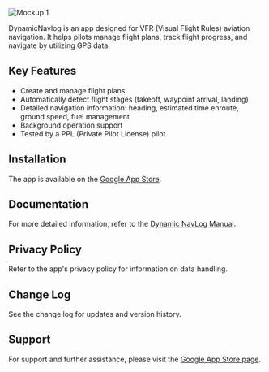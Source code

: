 ![Mockup 1](https://github.com/user-attachments/assets/8ad896f1-a0c2-4a84-8e17-df5d7dd14f0e)

DynamicNavlog is an app designed for VFR (Visual Flight Rules) aviation navigation. It helps pilots manage flight plans, track flight progress, and navigate by utilizing GPS data. 

## Key Features
- Create and manage flight plans
- Automatically detect flight stages (takeoff, waypoint arrival, landing)
- Detailed navigation information: heading, estimated time enroute, ground speed, fuel management
- Background operation support
- Tested by a PPL (Private Pilot License) pilot

## Installation

The app is available on the [Google App Store](https://play.google.com/store/apps/details?id=com.artyum.dynamicnavlog).

## Documentation

For more detailed information, refer to the [Dynamic NavLog Manual](https://github.com/Artyum/DynamicNavlog).

## Privacy Policy

Refer to the app's privacy policy for information on data handling.

## Change Log

See the change log for updates and version history.

## Support

For support and further assistance, please visit the [Google App Store page](https://play.google.com/store/apps/details?id=com.artyum.dynamicnavlog).

